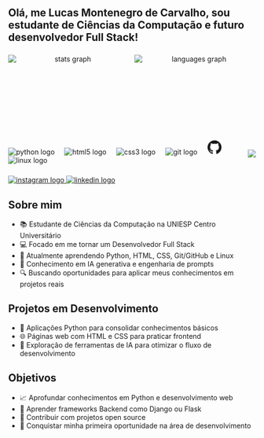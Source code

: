 <h2 align="left">Olá, me Lucas Montenegro de Carvalho, sou estudante de Ciências da Computação e futuro desenvolvedor Full Stack!</h2>

###

<div align="center" style="display: flex; justify-content: center; gap: 10px; flex-wrap: nowrap; width: 100%;">
  <img src="https://github-readme-stats.vercel.app/api?username=lucascarvalho1808&hide_title=false&hide_rank=false&show_icons=true&include_all_commits=true&count_private=true&disable_animations=false&theme=tokyonight&locale=pt-br&hide_border=false" height="150" width="49%" alt="stats graph"  />
  <img src="https://github-readme-stats.vercel.app/api/top-langs?username=lucascarvalho1808&locale=pt-br&hide_title=false&layout=compact&card_width=320&langs_count=5&theme=tokyonight&hide_border=false&count_private=true&include_all_commits=true" height="150" width="49%" alt="languages graph"  />
</div>

###

<div align="center">
  <img align="right" height="150" src="https://media.giphy.com/media/qgQUggAC3Pfv687qPC/giphy.gif" style="margin-top: 20px; margin-bottom: 20px;"  />
</div>

###

<div align="left">
  <img src="https://cdn.jsdelivr.net/gh/devicons/devicon/icons/python/python-original.svg" height="30" alt="python logo"  />
  <img width="12" />
  <img src="https://cdn.jsdelivr.net/gh/devicons/devicon/icons/html5/html5-original.svg" height="30" alt="html5 logo"  />
  <img width="12" />
  <img src="https://cdn.jsdelivr.net/gh/devicons/devicon/icons/css3/css3-original.svg" height="30" alt="css3 logo"  />
  <img width="12" />
  <img src="https://cdn.jsdelivr.net/gh/devicons/devicon/icons/git/git-original.svg" height="30" alt="git logo"  />
  <img width="12" />
  <img src="https://raw.githubusercontent.com/devicons/devicon/master/icons/github/github-original.svg" height="30" alt="github logo" />
  <img width="12" />
  <img src="https://cdn.jsdelivr.net/gh/devicons/devicon/icons/linux/linux-original.svg" height="30" alt="linux logo"  />
  <img width="12" />
</div>

###

<div align="left">
  <a href="https://www.instagram.com/lucas.carvalho1808/" target="_blank">
    <img src="https://img.shields.io/static/v1?message=Instagram&logo=instagram&label=&color=E4405F&logoColor=white&labelColor=&style=for-the-badge" height="35" alt="instagram logo"  />
  </a>
  <a href="https://www.linkedin.com/in/lucascarvalho1808/" target="_blank">
    <img src="https://img.shields.io/static/v1?message=LinkedIn&logo=linkedin&label=&color=0077B5&logoColor=white&labelColor=&style=for-the-badge" height="35" alt="linkedin logo"  />
  </a>
</div>

###

## Sobre mim

- 📚 Estudante de Ciências da Computação na UNIESP Centro Universitário
- 💻 Focado em me tornar um Desenvolvedor Full Stack
- 🌱 Atualmente aprendendo Python, HTML, CSS, Git/GitHub e Linux
- 🤖 Conhecimento em IA generativa e engenharia de prompts
- 🔍 Buscando oportunidades para aplicar meus conhecimentos em projetos reais

## Projetos em Desenvolvimento

- 🐍 Aplicações Python para consolidar conhecimentos básicos
- 🌐 Páginas web com HTML e CSS para praticar frontend
- 🧠 Exploração de ferramentas de IA para otimizar o fluxo de desenvolvimento

## Objetivos

- 📈 Aprofundar conhecimentos em Python e desenvolvimento web
- 🔄 Aprender frameworks Backend como Django ou Flask
- 🔗 Contribuir com projetos open source
- 🚀 Conquistar minha primeira oportunidade na área de desenvolvimento

###

<br clear="both">


###
